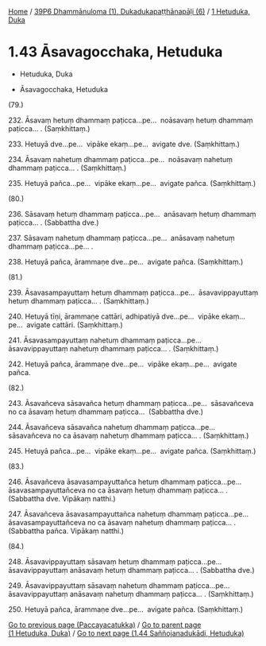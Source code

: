 
[Home](/) / [39P6 Dhammānuloma (1), Dukadukapaṭṭhānapāḷi (6)](../../39P6.md) / [1 Hetuduka, Duka](../1.md)

# 1.43 Āsavagocchaka, Hetuduka

* Hetuduka, Duka

* Āsavagocchaka, Hetuduka

(79.)

232\. Āsavaṃ hetuṃ dhammaṃ paṭicca…pe…  noāsavaṃ hetuṃ dhammaṃ paṭicca… . (Saṃkhittaṃ.)

233\. Hetuyā dve…pe…  vipāke ekaṃ…pe…  avigate dve. (Saṃkhittaṃ.)

234\. Āsavaṃ nahetuṃ dhammaṃ paṭicca…pe…  noāsavaṃ nahetuṃ dhammaṃ paṭicca… . (Saṃkhittaṃ.)

235\. Hetuyā pañca…pe…  vipāke ekaṃ…pe…  avigate pañca. (Saṃkhittaṃ.)

(80.)

236\. Sāsavaṃ hetuṃ dhammaṃ paṭicca…pe…  anāsavaṃ hetuṃ dhammaṃ paṭicca… . (Sabbattha dve.)

237\. Sāsavaṃ nahetuṃ dhammaṃ paṭicca…pe…  anāsavaṃ nahetuṃ dhammaṃ paṭicca…pe… .

238\. Hetuyā pañca, ārammaṇe dve…pe…  avigate pañca. (Saṃkhittaṃ.)

(81.)

239\. Āsavasampayuttaṃ hetuṃ dhammaṃ paṭicca…pe…  āsavavippayuttaṃ hetuṃ dhammaṃ paṭicca… . (Saṃkhittaṃ.)

240\. Hetuyā tīṇi, ārammaṇe cattāri, adhipatiyā dve…pe…  vipāke ekaṃ…pe…  avigate cattāri. (Saṃkhittaṃ.)

241\. Āsavasampayuttaṃ nahetuṃ dhammaṃ paṭicca…pe…  āsavavippayuttaṃ nahetuṃ dhammaṃ paṭicca… . (Saṃkhittaṃ.)

242\. Hetuyā pañca, ārammaṇe dve…pe…  vipāke ekaṃ…pe…  avigate pañca.

(82.)

243\. Āsavañceva sāsavañca hetuṃ dhammaṃ paṭicca…pe…  sāsavañceva no ca āsavaṃ hetuṃ dhammaṃ paṭicca…  (Sabbattha dve.)

244\. Āsavañceva sāsavañca nahetuṃ dhammaṃ paṭicca…pe…  sāsavañceva no ca āsavaṃ nahetuṃ dhammaṃ paṭicca… . (Saṃkhittaṃ.)

245\. Hetuyā pañca…pe…  vipāke ekaṃ…pe…  avigate pañca. (Saṃkhittaṃ.)

(83.)

246\. Āsavañceva āsavasampayuttañca hetuṃ dhammaṃ paṭicca…pe…  āsavasampayuttañceva no ca āsavaṃ hetuṃ dhammaṃ paṭicca… . (Sabbattha dve. Vipākaṃ natthi.)

247\. Āsavañceva āsavasampayuttañca nahetuṃ dhammaṃ paṭicca…pe…  āsavasampayuttañceva no ca āsavaṃ nahetuṃ dhammaṃ paṭicca… . (Sabbattha pañca. Vipākaṃ natthi.)

(84.)

248\. Āsavavippayuttaṃ sāsavaṃ hetuṃ dhammaṃ paṭicca…pe…  āsavavippayuttaṃ anāsavaṃ hetuṃ dhammaṃ paṭicca… . (Sabbattha dve.)

249\. Āsavavippayuttaṃ sāsavaṃ nahetuṃ dhammaṃ paṭicca…pe…  āsavavippayuttaṃ anāsavaṃ nahetuṃ dhammaṃ paṭicca… . (Saṃkhittaṃ.)

250\. Hetuyā pañca, ārammaṇe dve…pe…  avigate pañca. (Saṃkhittaṃ.)

[Go to previous page (Paccayacatukka)](1.42/1.42.1--7/Paccayacatukka.md) / [Go to parent page (1 Hetuduka, Duka)](../1.md) / [Go to next page (1.44 Saññojanadukādi, Hetuduka)](1.44.md)


